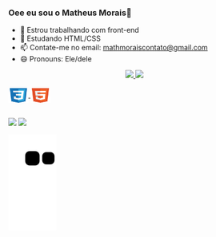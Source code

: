 ### Oee eu sou o Matheus Morais👋


- 🔭 Estrou trabalhando com front-end
- 🌱 Estudando HTML/CSS
- 📫  Contate-me no email: mathmoraiscontato@gmail.com
- 😄 Pronouns: Ele/dele


<div align="center">
  <a href="https://github.com/matheusrmorais">
  <img height="180em" src="https://github-readme-stats.vercel.app/api?username=matheusrmorais&show_icons=true&theme=tokyonight&include_all_commits=true&count_private=true"/>
  <img height="180em" src="https://github-readme-stats.vercel.app/api/top-langs/?username=matheusrmorais&layout=compact&langs_count=7&theme=tokyonight"/>
</div>

<div style="display: inline_block"><br>
  <img align="center" alt="Math-CSS" height="30" width="40" src="https://raw.githubusercontent.com/devicons/devicon/master/icons/css3/css3-original.svg" />
  <img align="center" alt="Math-HTML" height="30" width="40" src="https://raw.githubusercontent.com/devicons/devicon/master/icons/html5/html5-original.svg" />
            

</div>

##


<div>
  <a href="https://instagram.com/mathvlr1" target="_blank"><img src="https://img.shields.io/badge/-Instagram-%23E4405F?style=for-the-badge&logo=instagram&logoColor=white" target="_blank"></a>
  <a href = "mailto:mathmoraiscontato@gmail.com"><img src="https://img.shields.io/badge/-Gmail-%23333?style=for-the-badge&logo=gmail&logoColor=white" target="_blank"></a>

![Snake animation](https://github.com/rafaballerini/rafaballerini/blob/output/github-contribution-grid-snake.svg)
 
</div>
